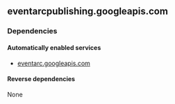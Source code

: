 ## eventarcpublishing.googleapis.com

### Dependencies

#### Automatically enabled services

* [eventarc.googleapis.com](../eventarc.googleapis.com/)

#### Reverse dependencies

None
